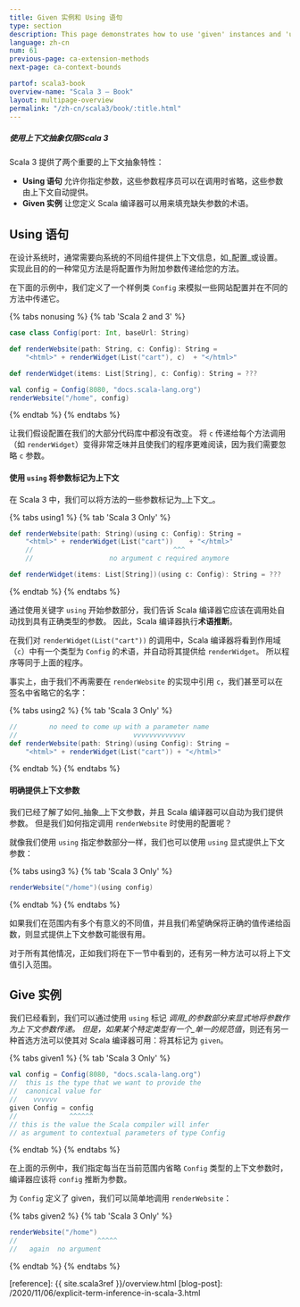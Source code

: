 ```yaml
---
title: Given 实例和 Using 语句
type: section
description: This page demonstrates how to use 'given' instances and 'using' clauses in Scala 3.
language: zh-cn
num: 61
previous-page: ca-extension-methods
next-page: ca-context-bounds

partof: scala3-book
overview-name: "Scala 3 — Book"
layout: multipage-overview
permalink: "/zh-cn/scala3/book/:title.html"
---
```



<h5>使用上下文抽象<span class="tag tag-inline">仅限Scala 3</span></h5>

Scala 3 提供了两个重要的上下文抽象特性：

- **Using 语句** 允许你指定参数，这些参数程序员可以在调用时省略，这些参数由上下文自动提供。
- **Given 实例** 让您定义 Scala 编译器可以用来填充缺失参数的术语。

## Using 语句

在设计系统时，通常需要向系统的不同组件提供上下文信息，如_配置_或设置。
实现此目的的一种常见方法是将配置作为附加参数传递给您的方法。

在下面的示例中，我们定义了一个样例类 `Config` 来模拟一些网站配置并在不同的方法中传递它。

{% tabs nonusing %}
{% tab 'Scala 2 and 3' %}

```scala
case class Config(port: Int, baseUrl: String)

def renderWebsite(path: String, c: Config): String =
    "<html>" + renderWidget(List("cart"), c)  + "</html>"

def renderWidget(items: List[String], c: Config): String = ???

val config = Config(8080, "docs.scala-lang.org")
renderWebsite("/home", config)
```

{% endtab %}
{% endtabs %}

让我们假设配置在我们的大部分代码库中都没有改变。
将 `c` 传递给每个方法调用（如 `renderWidget`）变得非常乏味并且使我们的程序更难阅读，因为我们需要忽略 `c` 参数。

#### 使用 `using` 将参数标记为上下文

在 Scala 3 中，我们可以将方法的一些参数标记为_上下文_。

{% tabs using1 %}
{% tab 'Scala 3 Only'  %}

```scala
def renderWebsite(path: String)(using c: Config): String =
    "<html>" + renderWidget(List("cart"))    + "</html>"
    //                                   ^^^
    //                   no argument c required anymore

def renderWidget(items: List[String])(using c: Config): String = ???
```

{% endtab %}
{% endtabs %}

通过使用关键字 `using` 开始参数部分，我们告诉 Scala 编译器它应该在调用处自动找到具有正确类型的参数。
因此，Scala 编译器执行**术语推断**。

在我们对 `renderWidget(List("cart"))` 的调用中，Scala 编译器将看到作用域（`c`）中有一个类型为 `Config` 的术语，并自动将其提供给 `renderWidget`。
所以程序等同于上面的程序。

事实上，由于我们不再需要在 `renderWebsite` 的实现中引用 `c`，我们甚至可以在签名中省略它的名字：

{% tabs using2 %}
{% tab 'Scala 3 Only' %}

```scala
//        no need to come up with a parameter name
//                             vvvvvvvvvvvvv
def renderWebsite(path: String)(using Config): String =
    "<html>" + renderWidget(List("cart")) + "</html>"
```

{% endtab %}
{% endtabs %}

#### 明确提供上下文参数

我们已经了解了如何_抽象_上下文参数，并且 Scala 编译器可以自动为我们提供参数。
但是我们如何指定调用 `renderWebsite` 时使用的配置呢？

就像我们使用 `using` 指定参数部分一样，我们也可以使用 `using` 显式提供上下文参数：

{% tabs using3 %}
{% tab 'Scala 3 Only' %}

```scala
renderWebsite("/home")(using config)
```

{% endtab %}
{% endtabs %}

如果我们在范围内有多个有意义的不同值，并且我们希望确保将正确的值传递给函数，则显式提供上下文参数可能很有用。

对于所有其他情况，正如我们将在下一节中看到的，还有另一种方法可以将上下文值引入范围。

## Give 实例

我们已经看到，我们可以通过使用 `using` 标记 _调用_的参数部分来显式地将参数作为上下文参数传递。
但是，如果某个特定类型有一个_单一的规范值_，则还有另一种首选方法可以使其对 Scala 编译器可用：将其标记为 `given`。

{% tabs given1 %}
{% tab 'Scala 3 Only' %}

```scala
val config = Config(8080, "docs.scala-lang.org")
//  this is the type that we want to provide the
//  canonical value for
//    vvvvvv
given Config = config
//             ^^^^^^
// this is the value the Scala compiler will infer
// as argument to contextual parameters of type Config
```

{% endtab %}
{% endtabs %}

在上面的示例中，我们指定每当在当前范围内省略 `Config` 类型的上下文参数时，编译器应该将 `config` 推断为参数。

为 `Config` 定义了 given，我们可以简单地调用 `renderWebsite`：

{% tabs given2 %}
{% tab 'Scala 3 Only' %}

```scala
renderWebsite("/home")
//                    ^^^^^
//   again  no argument
```

{% endtab %}
{% endtabs %}

[reference]: {{ site.scala3ref }}/overview.html
[blog-post]: /2020/11/06/explicit-term-inference-in-scala-3.html
